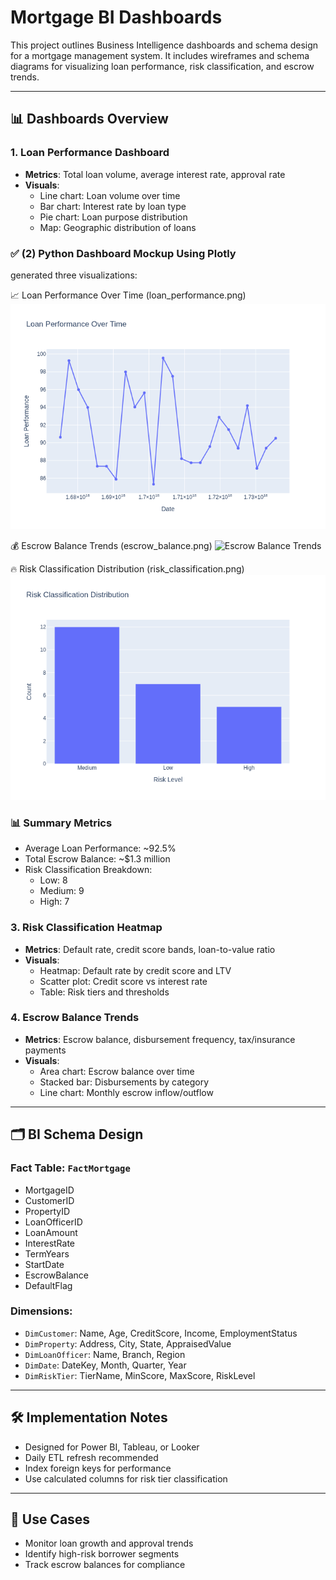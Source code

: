 ﻿# Mortgage BI Dashboards

This project outlines Business Intelligence dashboards and schema design for a mortgage management system. It includes wireframes and schema diagrams for visualizing loan performance, risk classification, and escrow trends.

---

## 📊 Dashboards Overview

### 1. Loan Performance Dashboard
- **Metrics**: Total loan volume, average interest rate, approval rate
- **Visuals**:
  - Line chart: Loan volume over time
  - Bar chart: Interest rate by loan type
  - Pie chart: Loan purpose distribution
  - Map: Geographic distribution of loans
	
### ✅ (2) Python Dashboard Mockup Using Plotly
generated three visualizations:

📈 Loan Performance Over Time (loan_performance.png)
![Loan Performance Over Time](loan_performance.png)

💰 Escrow Balance Trends (escrow_balance.png)
![Escrow Balance Trends](escrow_balance.png)

🔥 Risk Classification Distribution (risk_classification.png)
![Risk Classification Distribution](risk_classification.png)


### 📊 Summary Metrics
- Average Loan Performance: ~92.5%
- Total Escrow Balance: ~$1.3 million
- Risk Classification Breakdown:
	- Low: 8
	- Medium: 9
	- High: 7

### 3. Risk Classification Heatmap
- **Metrics**: Default rate, credit score bands, loan-to-value ratio
- **Visuals**:
  - Heatmap: Default rate by credit score and LTV
  - Scatter plot: Credit score vs interest rate
  - Table: Risk tiers and thresholds

### 4. Escrow Balance Trends
- **Metrics**: Escrow balance, disbursement frequency, tax/insurance payments
- **Visuals**:
  - Area chart: Escrow balance over time
  - Stacked bar: Disbursements by category
  - Line chart: Monthly escrow inflow/outflow

---

## 🗂️ BI Schema Design

### Fact Table: `FactMortgage`
- MortgageID
- CustomerID
- PropertyID
- LoanOfficerID
- LoanAmount
- InterestRate
- TermYears
- StartDate
- EscrowBalance
- DefaultFlag

### Dimensions:
- `DimCustomer`: Name, Age, CreditScore, Income, EmploymentStatus
- `DimProperty`: Address, City, State, AppraisedValue
- `DimLoanOfficer`: Name, Branch, Region
- `DimDate`: DateKey, Month, Quarter, Year
- `DimRiskTier`: TierName, MinScore, MaxScore, RiskLevel

---

## 🛠️ Implementation Notes
- Designed for Power BI, Tableau, or Looker
- Daily ETL refresh recommended
- Index foreign keys for performance
- Use calculated columns for risk tier classification

---

## 📌 Use Cases
- Monitor loan growth and approval trends
- Identify high-risk borrower segments
- Track escrow balances for compliance
